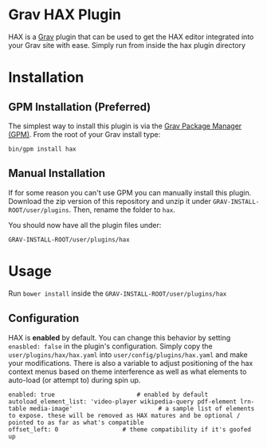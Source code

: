 # Grav HAX Plugin

HAX is a [Grav](http://github.com/getgrav/grav) plugin that can be used to get the HAX editor integrated into your Grav site with ease. Simply run from inside the hax plugin directory

# Installation

## GPM Installation (Preferred)

The simplest way to install this plugin is via the [Grav Package Manager (GPM)](http://learn.getgrav.org/advanced/grav-gpm).  From the root of your Grav install type:

    bin/gpm install hax

## Manual Installation

If for some reason you can't use GPM you can manually install this plugin. Download the zip version of this repository and unzip it under `GRAV-INSTALL-ROOT/user/plugins`. Then, rename the folder to `hax`.

You should now have all the plugin files under:

	GRAV-INSTALL-ROOT/user/plugins/hax

# Usage

Run `bower install` inside the `GRAV-INSTALL-ROOT/user/plugins/hax`


## Configuration

HAX is **enabled** by default.  You can change this behavior by setting `enasbled: false` in the plugin's configuration.  Simply copy the `user/plugins/hax/hax.yaml` into `user/config/plugins/hax.yaml` and make your modifications. There is also a variable to adjust positioning of the hax context menus based on theme interference as well as what elements to auto-load (or attempt to) during spin up.

```
enabled: true                       # enabled by default
autoload_element_list: 'video-player wikipedia-query pdf-element lrn-table media-image'                        # a sample list of elements to expose. these will be removed as HAX matures and be optional / pointed to as far as what's compatible
offset_left: 0                  # theme compatibility if it's goofed up
